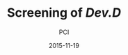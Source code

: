 ---
layout: post
title: "Screening of <i>Dev.D</i>"
cleantitle: "Screening of Dev.D"
film: "Dev.D"
author: PCI
date: 2015-11-19
day: "Thursday"
dd: "19"
mm: "November"
excerpt: "After breaking up with his childhood sweetheart, a young man finds solace in drugs. Meanwhile, a teenage girl is caught in the world of prostitution. Will they be destroyed, or will they find redemption?"
image: "/images/events/devd.jpg"
location: "Harrison M20"
time: 9:00 PM
tags: 
- event
- upcomingevent
---